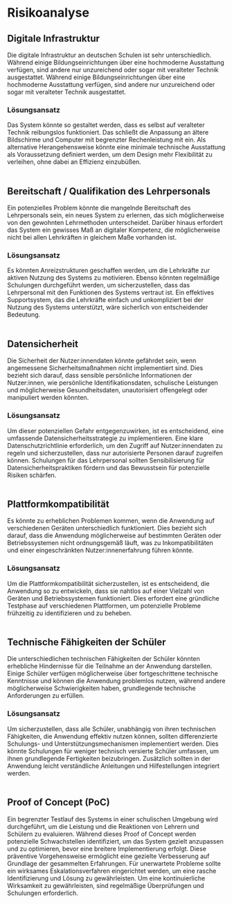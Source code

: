 # Risikoanalyse
## Digitale Infrastruktur
Die digitale Infrastruktur an deutschen Schulen ist sehr unterschiedlich. Während einige Bildungseinrichtungen über eine hochmoderne Ausstattung verfügen, sind andere nur unzureichend oder sogar mit veralteter Technik ausgestattet. Während einige Bildungseinrichtungen über eine hochmoderne Ausstattung verfügen, sind andere nur unzureichend oder sogar mit veralteter Technik ausgestattet.
### Lösungsansatz
Das System könnte so gestaltet werden, dass es selbst auf veralteter Technik reibungslos funktioniert. Das schließt die Anpassung an ältere Bildschirme und Computer mit begrenzter Rechenleistung mit ein. Als alternative Herangehensweise könnte eine minimale technische Ausstattung als Voraussetzung definiert werden, um dem Design mehr Flexibilität zu verleihen, ohne dabei an Effizienz einzubüßen.<br> <br> 
## Bereitschaft / Qualifikation des Lehrpersonals
Ein potenzielles Problem könnte die mangelnde Bereitschaft des Lehrpersonals sein, ein neues System zu erlernen, das sich möglicherweise von den gewohnten Lehrmethoden unterscheidet. Darüber hinaus erfordert das System ein gewisses Maß an digitaler Kompetenz, die möglicherweise nicht bei allen Lehrkräften in gleichem Maße vorhanden ist.
### Lösungsansatz
Es könnten Anreizstrukturen geschaffen werden, um die Lehrkräfte zur aktiven Nutzung des Systems zu motivieren. Ebenso könnten regelmäßige Schulungen durchgeführt werden, um sicherzustellen, dass das Lehrpersonal mit den Funktionen des Systems vertraut ist. Ein effektives Supportsystem, das die Lehrkräfte einfach und unkompliziert bei der Nutzung des Systems unterstützt, wäre sicherlich von entscheidender Bedeutung.<br> <br> 
## Datensicherheit
Die Sicherheit der Nutzer:innendaten könnte gefährdet sein, wenn angemessene Sicherheitsmaßnahmen nicht implementiert sind. Dies bezieht sich darauf, dass sensible persönliche Informationen der Nutzer:innen, wie persönliche Identifikationsdaten, schulische Leistungen und möglicherweise Gesundheitsdaten, unautorisiert offengelegt oder manipuliert werden könnten.
### Lösungsansatz
Um dieser potenziellen Gefahr entgegenzuwirken, ist es entscheidend, eine umfassende Datensicherheitsstrategie zu implementieren. Eine klare Datenschutzrichtlinie erforderlich, um den Zugriff auf Nutzer:innendaten zu regeln und sicherzustellen, dass nur autorisierte Personen darauf zugreifen können. Schulungen für das Lehrpersonal sollten Sensibilisierung für Datensicherheitspraktiken fördern und das Bewusstsein für potenzielle Risiken schärfen.<br> <br> 
## Plattformkompatibilität
Es könnte zu erheblichen Problemen kommen, wenn die Anwendung auf verschiedenen Geräten unterschiedlich funktioniert. Dies bezieht sich darauf, dass die Anwendung möglicherweise auf bestimmten Geräten oder Betriebssystemen nicht ordnungsgemäß läuft, was zu Inkompatibilitäten und einer eingeschränkten Nutzer:innenerfahrung führen könnte.
### Lösungsansatz
Um die Plattformkompatibilität sicherzustellen, ist es entscheidend, die Anwendung so zu entwickeln, dass sie nahtlos auf einer Vielzahl von Geräten und Betriebssystemen funktioniert. Dies erfordert eine gründliche Testphase auf verschiedenen Plattformen, um potenzielle Probleme frühzeitig zu identifizieren und zu beheben.<br> <br> 
## Technische Fähigkeiten der Schüler
Die unterschiedlichen technischen Fähigkeiten der Schüler könnten erhebliche Hindernisse für die Teilnahme an der Anwendung darstellen. Einige Schüler verfügen möglicherweise über fortgeschrittene technische Kenntnisse und können die Anwendung problemlos nutzen, während andere möglicherweise Schwierigkeiten haben, grundlegende technische Anforderungen zu erfüllen.
### Lösungsansatz
Um sicherzustellen, dass alle Schüler, unabhängig von ihren technischen Fähigkeiten, die Anwendung effektiv nutzen können, sollten differenzierte Schulungs- und Unterstützungsmechanismen implementiert werden. Dies könnte Schulungen für weniger technisch versierte Schüler umfassen, um ihnen grundlegende Fertigkeiten beizubringen. Zusätzlich sollten in der Anwendung leicht verständliche Anleitungen und Hilfestellungen integriert werden. <br> <br> 
## Proof of Concept (PoC)
Ein begrenzter Testlauf des Systems in einer schulischen Umgebung wird durchgeführt, um die Leistung und die Reaktionen von Lehrern und Schülern zu evaluieren. Während dieses Proof of Concept werden potenzielle Schwachstellen identifiziert, um das System gezielt anzupassen und zu optimieren, bevor eine breitere Implementierung erfolgt. Diese präventive Vorgehensweise ermöglicht eine gezielte Verbesserung auf Grundlage der gesammelten Erfahrungen. Für unerwartete Probleme sollte ein wirksames Eskalationsverfahren eingerichtet werden, um eine rasche Identifizierung und Lösung zu gewährleisten. Um eine kontinuierliche Wirksamkeit zu gewährleisten, sind regelmäßige Überprüfungen und Schulungen erforderlich.

